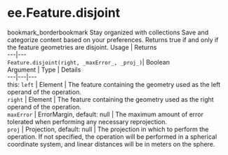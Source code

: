  
#  ee.Feature.disjoint
bookmark_borderbookmark Stay organized with collections  Save and categorize content based on your preferences. 
Returns true if and only if the feature geometries are disjoint.
Usage | Returns  
---|---  
`Feature.disjoint(right, _maxError_, _proj_)`|  Boolean  
Argument | Type | Details  
---|---|---  
this: `left` | Element | The feature containing the geometry used as the left operand of the operation.  
`right` | Element | The feature containing the geometry used as the right operand of the operation.  
`maxError` | ErrorMargin, default: null | The maximum amount of error tolerated when performing any necessary reprojection.  
`proj` | Projection, default: null | The projection in which to perform the operation. If not specified, the operation will be performed in a spherical coordinate system, and linear distances will be in meters on the sphere.  

